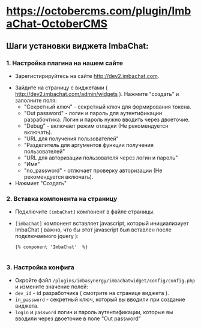 # https://octobercms.com/plugin/ImbaChat-OctoberCMS 

## Шаги установки виджета ImbaChat:

### 1. Настройка плагина на нашем сайте 

- Зарегистирируйтесь на сайте http://dev2.imbachat.com.

+ Зайдите на страницу с виджетами ( http://dev2.imbachat.com/admin/widgets ). Нажмите "создать" и заполните поля:
  + "Секретный ключ" - секретный ключ для формирования токена. 
  + "Out password" - логин и пароль для аутентификации разрабочтика. Логин и пароль нужно вводить через двоеточие.
  + "Debug" - включает режим отладки (Не рекомендуется включать).
  + "URL для получения пользователей"
  + "Разделитель для аргументов функции получения пользователей"
  + "URL для авторизации пользователя через логин и пароль"
  + "Имя"
  + "no_password" - отлючает проверку авторизации (Не рекомендуется включать).
+ Нажмиет "Создать"


### 2. Вставка компонента на страницу
- Подключите `[imbaChat]` компонент в файле страницы.

- `[imbaChat]` компонент вставляет javascript, который инициализиует ImbaChat ( важно, что бы этот javascript был вставлен после подключаемого jquery ): 
    ```
    {% component 'ImbaChat'  %}
 
 
 ### 3. Настройка конфига
 
 + Окройте файл `/plugins/imbasynergy/imbachatwidget/config/config.php` и измените значение полей:
  + `dev_id` - id разработчика ( смотрите на странице виджета ).
  + `in_password` - секретный ключ, который вы вводили при создание виджета.
  + `login` и `password` логин и пароль аутентификации, которые вы вводили через двоеточие в поле "Out password"